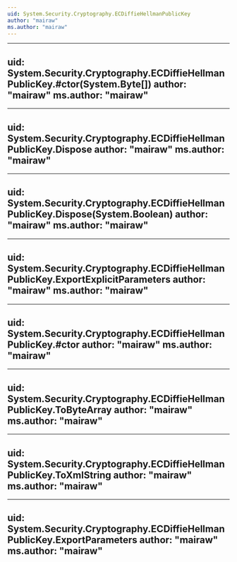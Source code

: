 ```yaml
---
uid: System.Security.Cryptography.ECDiffieHellmanPublicKey
author: "mairaw"
ms.author: "mairaw"
---
```


---
uid: System.Security.Cryptography.ECDiffieHellmanPublicKey.#ctor(System.Byte[])
author: "mairaw"
ms.author: "mairaw"
---

---
uid: System.Security.Cryptography.ECDiffieHellmanPublicKey.Dispose
author: "mairaw"
ms.author: "mairaw"
---

---
uid: System.Security.Cryptography.ECDiffieHellmanPublicKey.Dispose(System.Boolean)
author: "mairaw"
ms.author: "mairaw"
---

---
uid: System.Security.Cryptography.ECDiffieHellmanPublicKey.ExportExplicitParameters
author: "mairaw"
ms.author: "mairaw"
---

---
uid: System.Security.Cryptography.ECDiffieHellmanPublicKey.#ctor
author: "mairaw"
ms.author: "mairaw"
---

---
uid: System.Security.Cryptography.ECDiffieHellmanPublicKey.ToByteArray
author: "mairaw"
ms.author: "mairaw"
---

---
uid: System.Security.Cryptography.ECDiffieHellmanPublicKey.ToXmlString
author: "mairaw"
ms.author: "mairaw"
---

---
uid: System.Security.Cryptography.ECDiffieHellmanPublicKey.ExportParameters
author: "mairaw"
ms.author: "mairaw"
---
